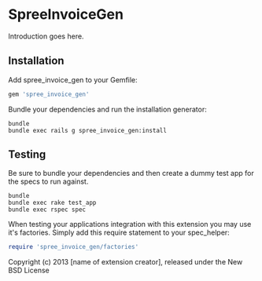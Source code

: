 SpreeInvoiceGen
===============

Introduction goes here.

Installation
------------

Add spree_invoice_gen to your Gemfile:

```ruby
gem 'spree_invoice_gen'
```

Bundle your dependencies and run the installation generator:

```shell
bundle
bundle exec rails g spree_invoice_gen:install
```

Testing
-------

Be sure to bundle your dependencies and then create a dummy test app for the specs to run against.

```shell
bundle
bundle exec rake test_app
bundle exec rspec spec
```

When testing your applications integration with this extension you may use it's factories.
Simply add this require statement to your spec_helper:

```ruby
require 'spree_invoice_gen/factories'
```

Copyright (c) 2013 [name of extension creator], released under the New BSD License
